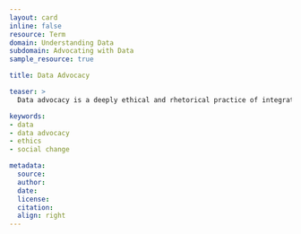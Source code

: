```yaml
---
layout: card
inline: false
resource: Term
domain: Understanding Data
subdomain: Advocating with Data
sample_resource: true

title: Data Advocacy

teaser: >
  Data advocacy is a deeply ethical and rhetorical practice of integrated analysis, design, and communication in which insights from a dataset are effectively gleaned and conveyed to raise public awareness and drive social change.  (Laurie Gries, “A Rhetorical Data Studies Approach to Data Storytelling and Advocacy”)

keywords:
- data
- data advocacy
- ethics
- social change

metadata:
  source:
  author:
  date:
  license:
  citation:
  align: right
---
```

